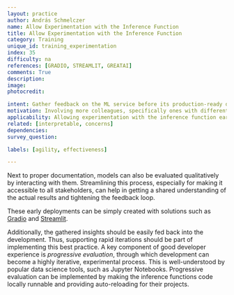 ```yaml
---
layout: practice
author: András Schmelczer
name: Allow Experimentation with the Inference Function
title: Allow Experimentation with the Inference Function
category: Training
unique_id: training_experimentation
index: 35
difficulty: na
references: [GRADIO, STREAMLIT, GREATAI]
comments: True
description:
image:
photocredit:

intent: Gather feedback on the ML service before its production-ready deployment and allow efficiently iterating on it.
motivation: Involving more colleagues, specifically ones with different perspectives, e.g. non-technical, early in the development can help catch issues quicker.
applicability: Allowing experimentation with the inference function early on should be a part of any mature ML lifecycle.
related: [interpretable, concerns]
dependencies: 
survey_question:

labels: [agility, effectiveness]

---
```


Next to proper documentation, models can also be evaluated qualitatively by interacting with them. Streamlining this process, especially for making it accessible to all stakeholders, can help in getting a shared understanding of the actual results and tightening the feedback loop.

These early deployments can be simply created with solutions such as <a href="https://gradio.app" target="_blank">Gradio</a> and <a href="https://streamlit.io/gallery" target="_blank">Streamlit</a>.

Additionally, the gathered insights should be easily fed back into the development. Thus, supporting rapid iterations should be part of implementing this best practice. A key component of good developer experience is _progressive evaluation_, through which development can become a highly iterative, experimental process. This is well-understood by popular data science tools, such as Jupyter Notebooks. Progressive evaluation can be implemented by making the inference functions code locally runnable and providing auto-reloading for their projects.

